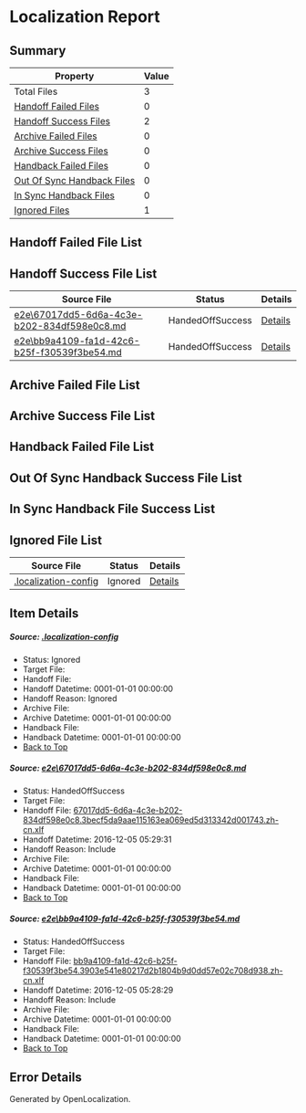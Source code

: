# <a name='report-top'></a> Localization Report

## Summary
 Property | Value 
 -------- | ----- 
 Total Files | 3
[ Handoff Failed Files ](#handoff-failed-list)| 0
[ Handoff Success Files ](#handoff-success-list)| 2
[ Archive Failed Files ](#archive-failed-list)| 0
[ Archive Success Files ](#archive-success-list)| 0
[ Handback Failed Files ](#handback-failed-list)| 0
[ Out Of Sync Handback Files ](#outofsync-handback-success-list)| 0
[ In Sync Handback Files ](#insync-handback-success-list)| 0
[ Ignored Files ](#ignored-list)| 1

## <a name='handoff-failed-list'></a> Handoff Failed File List

## <a name='handoff-success-list'></a> Handoff Success File List
 Source File | Status | Details 
 ----------- | ------ | ------- 
 [e2e\67017dd5-6d6a-4c3e-b202-834df598e0c8.md](https://github.com/OpenLocalizationTestOrg/ol-test0/blob/2a4a4ee568c938e1f15c98e7c700334ad05b56a2/e2e/67017dd5-6d6a-4c3e-b202-834df598e0c8.md) | HandedOffSuccess | [Details](#7df3d44fc37bd5db590ecfd0998adbc82579c9901)
 [e2e\bb9a4109-fa1d-42c6-b25f-f30539f3be54.md](https://github.com/OpenLocalizationTestOrg/ol-test0/blob/2a4a4ee568c938e1f15c98e7c700334ad05b56a2/e2e/bb9a4109-fa1d-42c6-b25f-f30539f3be54.md) | HandedOffSuccess | [Details](#1ab51ad60ab6cdd9dea2597a4edce157d2a4da962)

## <a name='archive-failed-list'></a> Archive Failed File List

## <a name='archive-success-list'></a> Archive Success File List

## <a name='handback-failed-list'></a> Handback Failed File List

## <a name='outofsync-handback-success-list'></a> Out Of Sync Handback Success File List

## <a name='insync-handback-success-list'></a> In Sync Handback File Success List

## <a name='ignored-list'></a> Ignored File List
 Source File | Status | Details 
 ----------- | ------ | ------- 
 [.localization-config](https://github.com/OpenLocalizationTestOrg/ol-test0/blob/2a4a4ee568c938e1f15c98e7c700334ad05b56a2/.localization-config) | Ignored | [Details](#c268a05ecaa7ec85942ed632c29928ee5bd6da8d0)

## Item Details
##### <a name='c268a05ecaa7ec85942ed632c29928ee5bd6da8d0'></a> Source: [.localization-config](https://github.com/OpenLocalizationTestOrg/ol-test0/blob/2a4a4ee568c938e1f15c98e7c700334ad05b56a2/.localization-config)
* Status: Ignored
* Target File: 
* Handoff File: 
* Handoff Datetime: 0001-01-01 00:00:00
* Handoff Reason: Ignored
* Archive File: 
* Archive Datetime: 0001-01-01 00:00:00
* Handback File: 
* Handback Datetime: 0001-01-01 00:00:00
* [Back to Top](#report-top)

##### <a name='7df3d44fc37bd5db590ecfd0998adbc82579c9901'></a> Source: [e2e\67017dd5-6d6a-4c3e-b202-834df598e0c8.md](https://github.com/OpenLocalizationTestOrg/ol-test0/blob/2a4a4ee568c938e1f15c98e7c700334ad05b56a2/e2e/67017dd5-6d6a-4c3e-b202-834df598e0c8.md)
* Status: HandedOffSuccess
* Target File: 
* Handoff File: [67017dd5-6d6a-4c3e-b202-834df598e0c8.3becf5da9aae115163ea069ed5d313342d001743.zh-cn.xlf](https://github.com/OpenLocalizationTestOrg/ol-test0-handoff/blob/80174756b3e7d4b10f72dccaa9cdf5475c74ee9e/ol-handoff/OpenLocalizationTestOrg/ol-test0-zhcn/shujia/ht/67017dd5-6d6a-4c3e-b202-834df598e0c8.3becf5da9aae115163ea069ed5d313342d001743.zh-cn.xlf)
* Handoff Datetime: 2016-12-05 05:29:31
* Handoff Reason: Include
* Archive File: 
* Archive Datetime: 0001-01-01 00:00:00
* Handback File: 
* Handback Datetime: 0001-01-01 00:00:00
* [Back to Top](#report-top)

##### <a name='1ab51ad60ab6cdd9dea2597a4edce157d2a4da962'></a> Source: [e2e\bb9a4109-fa1d-42c6-b25f-f30539f3be54.md](https://github.com/OpenLocalizationTestOrg/ol-test0/blob/2a4a4ee568c938e1f15c98e7c700334ad05b56a2/e2e/bb9a4109-fa1d-42c6-b25f-f30539f3be54.md)
* Status: HandedOffSuccess
* Target File: 
* Handoff File: [bb9a4109-fa1d-42c6-b25f-f30539f3be54.3903e541e80217d2b1804b9d0dd57e02c708d938.zh-cn.xlf](https://github.com/OpenLocalizationTestOrg/ol-test0-handoff/blob/a993e68d03ee9e9357ad9d8b2181d4e304a45e5d/ol-handoff/OpenLocalizationTestOrg/ol-test0-zhcn/shujia/ht/bb9a4109-fa1d-42c6-b25f-f30539f3be54.3903e541e80217d2b1804b9d0dd57e02c708d938.zh-cn.xlf)
* Handoff Datetime: 2016-12-05 05:28:29
* Handoff Reason: Include
* Archive File: 
* Archive Datetime: 0001-01-01 00:00:00
* Handback File: 
* Handback Datetime: 0001-01-01 00:00:00
* [Back to Top](#report-top)


## Error Details

Generated by OpenLocalization.
